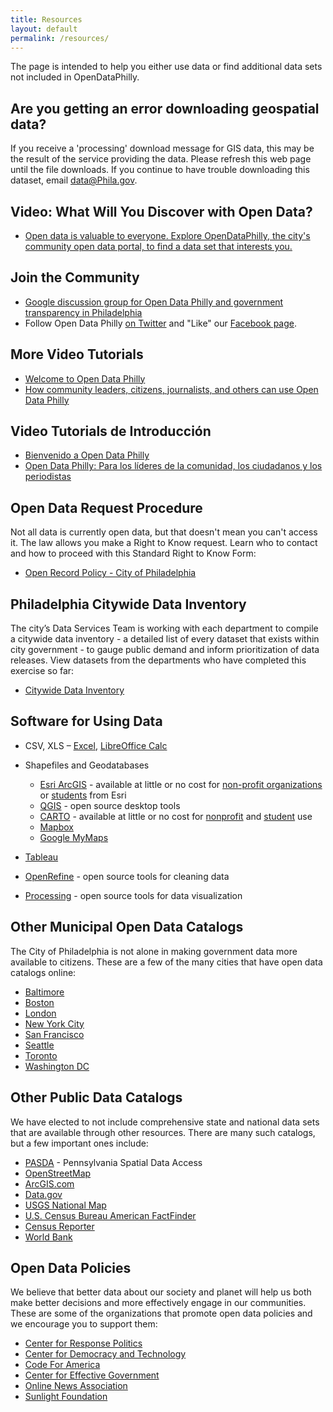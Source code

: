 ```yaml
---
title: Resources
layout: default
permalink: /resources/
---
```


The page is intended to help you either use data or find additional data sets not included in OpenDataPhilly.

Are you getting an error downloading geospatial data?
-----------------------------------------------------

If you receive a 'processing' download message for GIS data, this may be the result of the service providing the data. Please refresh this web page until the file downloads. If you continue to have trouble downloading this dataset, email data@Phila.gov.

Video: What Will You Discover with Open Data?
---------------------------------------------

- [Open data is valuable to everyone. Explore OpenDataPhilly, the city's community open data portal, to find a data set that interests you.](https://www.youtube.com/watch?v=SpOD0ab1T8A)

Join the Community
------------------

- [Google discussion group for Open Data Philly and government transparency in Philadelphia](https://groups.google.com/forum/#!forum/opendataphilly)
- Follow Open Data Philly [on Twitter](https://twitter.com/opendataphilly) and "Like" our [Facebook page](https://www.facebook.com/OpenDataPhilly).

More Video Tutorials
--------------------

- [Welcome to Open Data Philly](https://www.youtube.com/watch?v=zhM2b0iJujc)
- [How community leaders, citizens, journalists, and others can use Open Data Philly](https://www.youtube.com/watch?v=2gMuLDUMtlQ)

Video Tutorials de Introducción
-------------------------------

- [Bienvenido a Open Data Philly](https://www.youtube.com/watch?v=5bItvBu6OUk)
- [Open Data Philly: Para los líderes de la comunidad, los ciudadanos y los periodistas ](https://www.youtube.com/watch?v=P3MM7bzu2z8)

**Open Data Request Procedure**
-------------------------------

Not all data is currently open data, but that doesn't mean you can't access it. The law allows you make a Right to Know request. Learn who to contact and how to proceed with this Standard Right to Know Form:

- [Open Record Policy - City of Philadelphia](http://www.phila.gov/privacy/pdfs/FinalCityOpenRecords.pdf)

**Philadelphia Citywide Data Inventory**
----------------------------------------

The city’s Data Services Team is working with each department to compile a citywide data inventory - a detailed list of every dataset that exists within city government - to gauge public demand and inform prioritization of data releases. View datasets from the departments who have completed this exercise so far:

- [Citywide Data Inventory](http://cityofphiladelphia.github.io/slash-data/inventory/)

**Software for Using Data**
---------------------------

- CSV, XLS – [Excel](http://office.microsoft.com/en-us/excel/?ofcresset=1), [LibreOffice Calc](http://www.libreoffice.org/discover/calc/)
- Shapefiles and Geodatabases
    
    
    - [Esri ArcGIS](https://www.esri.com/en-us/arcgis/products/arcgis-pro/) - available at little or no cost for [non-profit organizations](https://www.esri.com/en-us/solutions/industries/sustainability/nonprofit-program/overview) or [students](https://www.esri.com/en-us/arcgis/products/arcgis-desktop-student-trial) from Esri
    - [QGIS](https://www.qgis.org/) - open source desktop tools
    - [CARTO](https://carto.com) - available at little or no cost for [nonprofit](https://carto.com/grants/) and [student](https://carto.com/help/getting-started/student-accounts/) use
    - [Mapbox](https://mapbox.com)
    - [Google MyMaps](https://mymaps.google.com/)
- [Tableau](https://public.tableau.com/)
- [OpenRefine](https://openrefine.org/) - open source tools for cleaning data
- [Processing](https://processing.org/) - open source tools for data visualization

**Other Municipal Open Data Catalogs**
--------------------------------------

The City of Philadelphia is not alone in making government data more available to citizens. These are a few of the many cities that have open data catalogs online:

- [Baltimore](https://data.baltimorecity.gov/)
- [Boston](https://data.boston.gov/)
- [London](https://data.london.gov.uk/)
- [New York City](https://opendata.cityofnewyork.us/)
- [San Francisco](https://datasf.org/)
- [Seattle](https://data.seattle.gov/)
- [Toronto](https://open.toronto.ca/)
- [Washington DC](https://opendata.dc.gov/)

**Other Public Data Catalogs**
------------------------------

We have elected to not include comprehensive state and national data sets that are available through other resources. There are many such catalogs, but a few important ones include:

- [PASDA](https://www.pasda.psu.edu/) - Pennsylvania Spatial Data Access
- [OpenStreetMap](https://www.openstreetmap.org)
- [ArcGIS.com](https://www.arcgis.com/)
- [Data.gov](https://www.data.gov/)
- [USGS National Map](https://viewer.nationalmap.gov/advanced-viewer/)
- [U.S. Census Bureau American FactFinder](https://factfinder.census.gov/)
- [Census Reporter](https://censusreporter.org/)
- [World Bank](https://data.worldbank.org/)

**Open Data Policies**
----------------------

We believe that better data about our society and planet will help us both make better decisions and more effectively engage in our communities. These are some of the organizations that promote open data policies and we encourage you to support them:

- [Center for Response Politics](https://www.opensecrets.org/)
- [Center for Democracy and Technology](https://www.cdt.org/)
- [Code For America](https://codeforamerica.org/)
- [Center for Effective Government](https://www.foreffectivegov.org/)
- [Online News Association](https://journalists.org/)
- [Sunlight Foundation](https://sunlightfoundation.com/)
